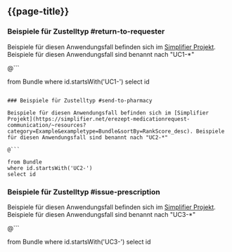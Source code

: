 ## {{page-title}}

### Beispiele für Zustelltyp #return-to-requester

Beispiele für diesen Anwendungsfall befinden sich im [Simplifier Projekt](https://simplifier.net/erezept-medicationrequest-communication/~resources?category=Example&exampletype=Bundle&sortBy=RankScore_desc). Beispiele für diesen Anwendungsfall sind benannt nach "UC1-*"

@```

from Bundle
where id.startsWith('UC1-')
select id

```

### Beispiele für Zustelltyp #send-to-pharmacy

Beispiele für diesen Anwendungsfall befinden sich im [Simplifier Projekt](https://simplifier.net/erezept-medicationrequest-communication/~resources?category=Example&exampletype=Bundle&sortBy=RankScore_desc). Beispiele für diesen Anwendungsfall sind benannt nach "UC2-*"

@```

from Bundle
where id.startsWith('UC2-')
select id

```

### Beispiele für Zustelltyp #issue-prescription

Beispiele für diesen Anwendungsfall befinden sich im [Simplifier Projekt](https://simplifier.net/erezept-medicationrequest-communication/~resources?category=Example&exampletype=Bundle&sortBy=RankScore_desc). Beispiele für diesen Anwendungsfall sind benannt nach "UC3-*"

@```

from Bundle
where id.startsWith('UC3-')
select id

```
